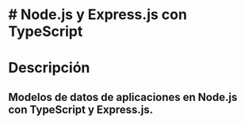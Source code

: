 # # Node.js y Express.js con TypeScript

# Descripción

## Modelos de datos de aplicaciones en Node.js con TypeScript y Express.js.
